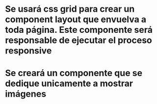 # Se usará css grid para crear un component layout que envuelva a toda página. Este componente será responsable de ejecutar el proceso responsive
# Se creará un componente que se dedique unicamente a mostrar imágenes
